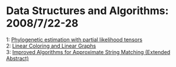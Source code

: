 # Data Structures and Algorithms: 2008/7/22-28  
1: [Phylogenetic estimation with partial likelihood tensors](https://doi.org/10.48550/arXiv.0807.3387)  
2: [Linear Coloring and Linear Graphs](https://doi.org/10.48550/arXiv.0807.4234)  
3: [Improved Algorithms for Approximate String Matching (Extended Abstract)](https://doi.org/10.48550/arXiv.0807.4368)  